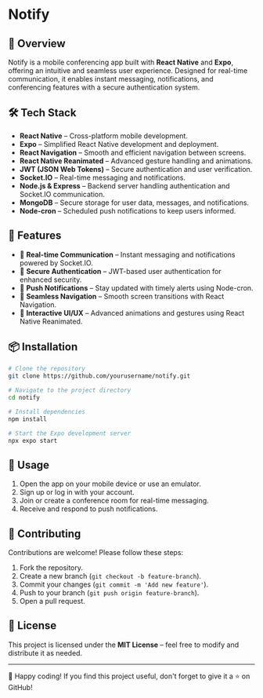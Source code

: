 # Notify

## 🚀 Overview
Notify is a mobile conferencing app built with **React Native** and **Expo**, offering an intuitive and seamless user experience. Designed for real-time communication, it enables instant messaging, notifications, and conferencing features with a secure authentication system.

## 🛠 Tech Stack
- **React Native** – Cross-platform mobile development.
- **Expo** – Simplified React Native development and deployment.
- **React Navigation** – Smooth and efficient navigation between screens.
- **React Native Reanimated** – Advanced gesture handling and animations.
- **JWT (JSON Web Tokens)** – Secure authentication and user verification.
- **Socket.IO** – Real-time messaging and notifications.
- **Node.js & Express** – Backend server handling authentication and Socket.IO communication.
- **MongoDB** – Secure storage for user data, messages, and notifications.
- **Node-cron** – Scheduled push notifications to keep users informed.

## 🎯 Features
- 🔹 **Real-time Communication** – Instant messaging and notifications powered by Socket.IO.
- 🔹 **Secure Authentication** – JWT-based user authentication for enhanced security.
- 🔹 **Push Notifications** – Stay updated with timely alerts using Node-cron.
- 🔹 **Seamless Navigation** – Smooth screen transitions with React Navigation.
- 🔹 **Interactive UI/UX** – Advanced animations and gestures using React Native Reanimated.

## 📦 Installation
```sh
# Clone the repository
git clone https://github.com/yourusername/notify.git

# Navigate to the project directory
cd notify

# Install dependencies
npm install

# Start the Expo development server
npx expo start
```

## 🚀 Usage
1. Open the app on your mobile device or use an emulator.
2. Sign up or log in with your account.
3. Join or create a conference room for real-time messaging.
4. Receive and respond to push notifications.

## 🤝 Contributing
Contributions are welcome! Please follow these steps:
1. Fork the repository.
2. Create a new branch (`git checkout -b feature-branch`).
3. Commit your changes (`git commit -m 'Add new feature'`).
4. Push to your branch (`git push origin feature-branch`).
5. Open a pull request.

## 📄 License
This project is licensed under the **MIT License** – feel free to modify and distribute it as needed.

---

🚀 Happy coding! If you find this project useful, don't forget to give it a ⭐ on GitHub!
